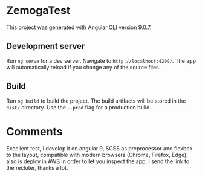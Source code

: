 # ZemogaTest

This project was generated with [Angular CLI](https://github.com/angular/angular-cli) version 9.0.7.

## Development server

Run `ng serve` for a dev server. Navigate to `http://localhost:4200/`. The app will automatically reload if you change any of the source files.

## Build

Run `ng build` to build the project. The build artifacts will be stored in the `dist/` directory. Use the `--prod` flag for a production build.

# Comments

Excellent test, I develop it on angular 9, SCSS as preprocessor and flexbox to the layout, compatible with modern browsers (Chrome, Firefox, Edge), also is deploy in AWS in order to let you inspect the app, I send the link to the recluter, thanks a lot.
